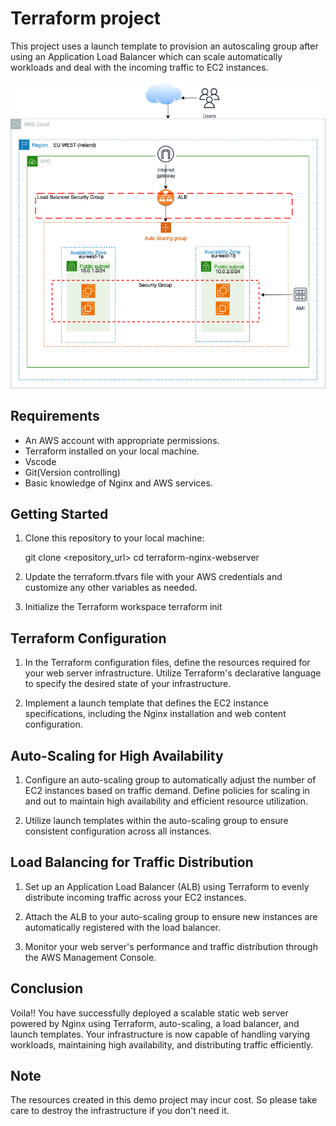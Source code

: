 # Terraform project
This project uses a launch template to provision an autoscaling group after using an Application Load Balancer which can scale automatically workloads and deal with the incoming traffic to EC2 instances. 

![Alt text](<static-webserver.drawio (1).png>)

## Requirements
- An AWS account with appropriate permissions.
- Terraform installed on your local machine.
- Vscode
- Git(Version controlling)
- Basic knowledge of Nginx and AWS services.

## Getting Started
1. Clone this repository to your local machine:

    git clone <repository_url>
    cd terraform-nginx-webserver
2. Update the terraform.tfvars file with your AWS credentials and customize any other variables as needed.
3. Initialize the Terraform workspace
    terraform init

## Terraform Configuration
1. In the Terraform configuration files, define the resources required for your web server infrastructure. Utilize Terraform's declarative language to specify the desired state of your infrastructure.

2. Implement a launch template that defines the EC2 instance specifications, including the Nginx installation and web content configuration.
   
## Auto-Scaling for High Availability
1. Configure an auto-scaling group to automatically adjust the number of EC2 instances based on traffic demand. Define policies for scaling in and out to maintain high availability and efficient resource utilization.

2. Utilize launch templates within the auto-scaling group to ensure consistent configuration across all instances.

## Load Balancing for Traffic Distribution
1. Set up an Application Load Balancer (ALB) using Terraform to evenly distribute incoming traffic across your EC2 instances.

2. Attach the ALB to your auto-scaling group to ensure new instances are automatically registered with the load balancer.

3. Monitor your web server's performance and traffic distribution through the AWS Management Console.
   
## Conclusion
Voila!! You have successfully deployed a scalable static web server powered by Nginx using Terraform, auto-scaling, a load balancer, and launch templates. Your infrastructure is now capable of handling varying workloads, maintaining high availability, and distributing traffic efficiently.

## Note
The resources created in this demo project may incur cost. So please take care to destroy the infrastructure if you don't need it.


